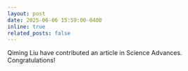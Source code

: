 ```yaml
---
layout: post
date: 2025-06-06 15:59:00-0400
inline: true
related_posts: false
---
```


Qiming Liu have contributed an article in Science Advances. Congratulations!